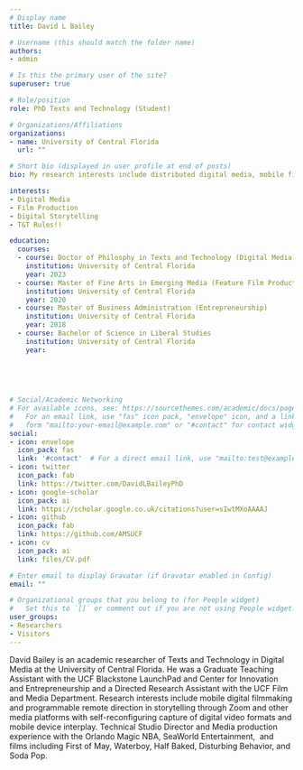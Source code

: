 ```yaml
---
# Display name
title: David L Bailey

# Username (this should match the folder name)
authors:
- admin

# Is this the primary user of the site?
superuser: true

# Role/position
role: PhD Texts and Technology (Student)

# Organizations/Affiliations
organizations:
- name: University of Central Florida
  url: ""

# Short bio (displayed in user profile at end of posts)
bio: My research interests include distributed digital media, mobile filmmaking and programmable storytelling.

interests:
- Digital Media
- Film Production
- Digital Storytelling
- T&T Rules!!

education:
  courses:
  - course: Doctor of Philosphy in Texts and Technology (Digital Media)
    institution: University of Central Florida
    year: 2023
  - course: Master of Fine Arts in Emerging Media (Feature Film Production)
    institution: University of Central Florida
    year: 2020
  - course: Master of Business Administration (Entrepreneurship)
    institution: University of Central Florida
    year: 2018
  - course: Bachelor of Science in Liberal Studies
    institution: University of Central Florida
    year: 
    
    
  
  

# Social/Academic Networking
# For available icons, see: https://sourcethemes.com/academic/docs/page-builder/#icons
#   For an email link, use "fas" icon pack, "envelope" icon, and a link in the
#   form "mailto:your-email@example.com" or "#contact" for contact widget.
social:
- icon: envelope
  icon_pack: fas
  link: '#contact'  # For a direct email link, use "mailto:test@example.org".
- icon: twitter
  icon_pack: fab
  link: https://twitter.com/DavidLBaileyPhD
- icon: google-scholar
  icon_pack: ai
  link: https://scholar.google.co.uk/citations?user=sIwtMXoAAAAJ
- icon: github
  icon_pack: fab
  link: https://github.com/AMSUCF
- icon: cv
  icon_pack: ai
  link: files/CV.pdf

# Enter email to display Gravatar (if Gravatar enabled in Config)
email: ""

# Organizational groups that you belong to (for People widget)
#   Set this to `[]` or comment out if you are not using People widget.
user_groups:
- Researchers
- Visitors
---
```


David Bailey is an academic researcher of Texts and Technology in Digital Media at the
University of Central Florida. He was a Graduate Teaching Assistant with the UCF Blackstone
LaunchPad and Center for Innovation and Entrepreneurship and a Directed Research Assistant
with the UCF Film and Media Department. Research interests include mobile digital filmmaking and
programmable remote direction in storytelling through Zoom and other media platforms with 
self-reconfiguring capture of digital video formats and mobile device interplay. Technical 
Studio Director and Media production experience with the Orlando Magic NBA, SeaWorld Entertainment, 
and films including First of May, Waterboy, Half Baked, Disturbing Behavior, and Soda Pop.


